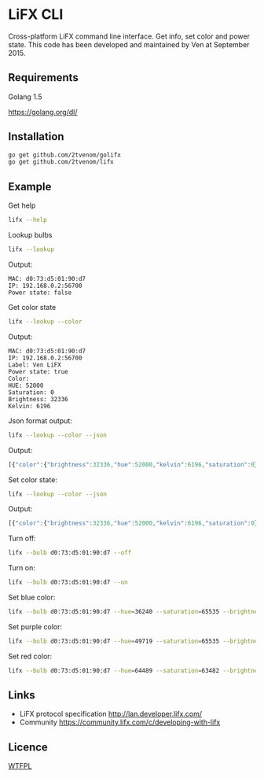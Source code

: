 # LiFX CLI

Cross-platform LiFX command line interface. Get info, set color and power state. This code has been developed and maintained by Ven at September 2015.

## Requirements
Golang 1.5 

https://golang.org/dl/

## Installation

```bash
go get github.com/2tvenom/golifx
go get github.com/2tvenom/lifx
```

## Example
Get help
```bash
lifx --help
```

Lookup bulbs
```bash
lifx --lookup
```
Output:
```
MAC: d0:73:d5:01:90:d7
IP: 192.168.0.2:56700
Power state: false
```

Get color state
```bash
lifx --lookup --color
```
Output:
```
MAC: d0:73:d5:01:90:d7
IP: 192.168.0.2:56700
Label: Ven LiFX
Power state: true
Color:
HUE: 52000
Saturation: 0
Brightness: 32336
Kelvin: 6196
```

Json format output:
```bash
lifx --lookup --color --json
```
Output:
```javascript
[{"color":{"brightness":32336,"hue":52000,"kelvin":6196,"saturation":0},"ip":{"IP":"192.168.0.2","Port":56700,"Zone":""},"label":"Ven LiFX","mac":"d0:73:d5:01:90:d7","power_state":true}]
```

Set color state:
```bash
lifx --lookup --color --json
```
Output:
```javascript
[{"color":{"brightness":32336,"hue":52000,"kelvin":6196,"saturation":0},"ip":{"IP":"192.168.0.2","Port":56700,"Zone":""},"label":"Ven LiFX","mac":"d0:73:d5:01:90:d7","power_state":true}]
```

Turn off:
```bash
lifx --bulb d0:73:d5:01:90:d7 --off
```

Turn on:
```bash
lifx --bulb d0:73:d5:01:90:d7 --on
```

Set blue color:
```bash
lifx --bulb d0:73:d5:01:90:d7 --hue=36240 --saturation=65535 --brightness=64580 --kelvin=3505
```

Set purple color:
```bash
lifx --bulb d0:73:d5:01:90:d7 --hue=49719 --saturation=65535 --brightness=64580 --kelvin=3505
```

Set red color:
```bash
lifx --bulb d0:73:d5:01:90:d7 --hue=64489 --saturation=63482 --brightness=65535 --kelvin=3500	
```

## Links
 - LiFX protocol specification http://lan.developer.lifx.com/
 - Community https://community.lifx.com/c/developing-with-lifx

## Licence
[WTFPL](http://www.wtfpl.net/)